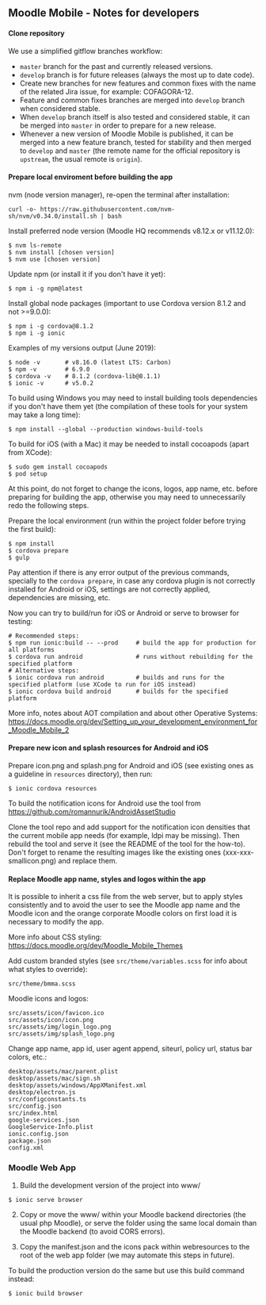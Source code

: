 ## Moodle Mobile - Notes for developers

#### Clone repository

We use a simplified gitflow branches workflow:

* `master` branch for the past and currently released versions.
* `develop` branch is for future releases (always the most up to date code).
* Create new branches for new features and common fixes with the name of the
related Jira issue, for example: COFAGORA-12.
* Feature and common fixes branches are merged into `develop` branch when 
considered stable.
* When `develop` branch itself is also tested and considered stable,
it can be merged into `master` in order to prepare for a new release.
* Whenever a new version of Moodle Mobile is published, it can be merged into
a new feature branch, tested for stability and then merged to `develop` and `master`
(the remote name for the official repository is `upstream`, the usual remote is `origin`).
 
#### Prepare local enviroment before building the app

nvm (node version manager), re-open the terminal after installation:

```
curl -o- https://raw.githubusercontent.com/nvm-sh/nvm/v0.34.0/install.sh | bash
```

Install preferred node version (Moodle HQ recommends v8.12.x or v11.12.0): 

```
$ nvm ls-remote
$ nvm install [chosen version]
$ nvm use [chosen version]
```

Update npm (or install it if you don't have it yet):

```
$ npm i -g npm@latest
```

Install global node packages (important to use Cordova version 8.1.2 and not >=9.0.0):

```
$ npm i -g cordova@8.1.2
$ npm i -g ionic
```

Examples of my versions output (June 2019):
```
$ node -v       # v8.16.0 (latest LTS: Carbon)
$ npm -v        # 6.9.0
$ cordova -v    # 8.1.2 (cordova-lib@8.1.1)
$ ionic -v      # v5.0.2
```

To build using Windows you may need to install building tools dependencies if you don't have
them yet (the compilation of these tools for your system may take a long time):

```
$ npm install --global --production windows-build-tools
```

To build for iOS (with a Mac) it may be needed to install cocoapods (apart from XCode):

```
$ sudo gem install cocoapods
$ pod setup
```

At this point, do not forget to change the icons, logos, app name, etc. before preparing
for building the app, otherwise you may need to unnecessarily redo the following steps. 

Prepare the local environment (run within the project folder before trying the first build):

``` 
$ npm install
$ cordova prepare
$ gulp
```

Pay attention if there is any error output of the previous commands, specially to the 
`cordova prepare`, in case any cordova plugin is not correctly installed for Android or iOS,
settings are not correctly applied, dependencies are missing, etc.

Now you can try to build/run for iOS or Android or serve to browser for testing:

```
# Recommended steps:
$ npm run ionic:build -- --prod     # build the app for production for all platforms
$ cordova run android               # runs without rebuilding for the specified platform
# Alternative steps:
$ ionic cordova run android         # builds and runs for the specified platform (use XCode to run for iOS instead)
$ ionic cordova build android       # builds for the specified platform
```

More info, notes about AOT compilation and about other Operative Systems:
https://docs.moodle.org/dev/Setting_up_your_development_environment_for_Moodle_Mobile_2

#### Prepare new icon and splash resources for Android and iOS

Prepare icon.png and splash.png for Android and iOS
(see existing ones as a guideline in `resources` directory), then run:

```
$ ionic cordova resources
```

To build the notification icons for Android use the tool from 
https://github.com/romannurik/AndroidAssetStudio

Clone the tool repo and add support for the notification icon
densities that the current mobile app needs (for example, ldpi may be missing).
Then rebuild the tool and serve it (see the README of the tool for the how-to).
Don't forget to rename the resulting images like the existing ones (xxx-xxx-smallicon.png)
and replace them.

#### Replace Moodle app name, styles and logos within the app

It is possible to inherit a css file from the web server, but to apply styles consistently
and to avoid the user to see the Moodle app name and the Moodle icon and the orange 
corporate Moodle colors on first load it is necessary to modify the app.

More info about CSS styling: https://docs.moodle.org/dev/Moodle_Mobile_Themes

Add custom branded styles (see `src/theme/variables.scss` for info about what styles
to override):

`src/theme/bmma.scss`

Moodle icons and logos:

```
src/assets/icon/favicon.ico
src/assets/icon/icon.png
src/assets/img/login_logo.png
src/assets/img/splash_logo.png
```

Change app name, app id, user agent append, siteurl, policy url,
status bar colors, etc.:

```
desktop/assets/mac/parent.plist
desktop/assets/mac/sign.sh
desktop/assets/windows/AppXManifest.xml
desktop/electron.js
src/configconstants.ts
src/config.json
src/index.html
google-services.json
GoogleService-Info.plist
ionic.config.json
package.json
config.xml
```

### Moodle Web App

1. Build the development version of the project into www/

```
$ ionic serve browser
```

2. Copy or move the www/ within your Moodle backend directories (the usual php Moodle),
or serve the folder using the same local domain than the Moodle backend (to avoid CORS errors).

3. Copy the manifest.json and the icons pack within webresources to the root of the web app folder
(we may automate this steps in future).

To build the production version do the same but use this build command instead:

```
$ ionic build browser
```
